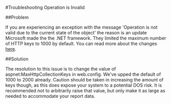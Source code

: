 #Troubleshooting Operation is Invalid

##Problem

If you are experiencing an exception with the message 'Operation is not valid due to the current state of the object' the reason is an update Microsoft made the the .NET framework. They limited the maximum number of HTTP keys to 1000 by default. You can read more about the changes [here](http://support.microsoft.com/kb/2661403).

##Solution

The resolution to this issue is to change the value of aspnet:MaxHttpCollectionKeys in web.config. We've upped the default of 1000 to 2000 already. Caution should be taken in increasing the amount of keys though, as this does expose your system to a potential DOS risk. It is recommended not to arbitrarily raise that value, but only make it as large as needed to accommodate your report data. 
